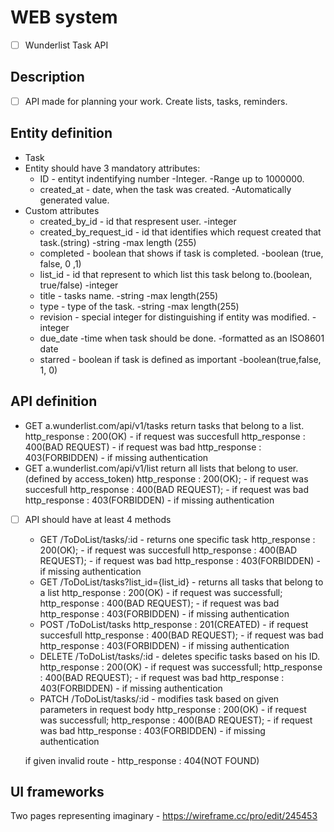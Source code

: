 # WEB system
- [ ] Wunderlist Task API

## Description
- [ ] API made for planning your work. Create lists, tasks, reminders.

## Entity definition
-  Task
-  Entity should have 3 mandatory attributes:
    -  ID - entityt indentifying number
        -Integer. 
        -Range up to 1000000.
    -  created_at - date, when the task was created. 
        -Automatically generated value.
-  Custom attributes
    -  created_by_id - id that respresent user.
        -integer
    -  created_by_request_id - id that identifies which request created that task.(string)
        -string
        -max length (255)
    -  completed - boolean that shows if task is completed.
        -boolean (true, false, 0 ,1)
    -  list_id - id that represent to which list this task belong to.(boolean, true/false)
        -integer
    -  title - tasks name.
        -string
        -max length(255)
    -  type - type of the task.
        -string
        -max length(255)
    -  revision - special integer for distinguishing if entity was modified.
        -integer
    -  due_date -time when task should be done.
        -formatted as an ISO8601 date
    -  starred - boolean if task is defined as important
        -boolean(true,false, 1, 0)

## API definition
- GET a.wunderlist.com/api/v1/tasks return tasks that belong to a list.
        http_response : 200(OK) - if request was succesfull
        http_response : 400(BAD REQUEST) - if request was bad
        http_response : 403(FORBIDDEN) - if missing authentication
- GET a.wunderlist.com/api/v1/list return all lists that belong to user.(defined by access_token)
        http_response : 200(OK); - if request was succesfull
         http_response : 400(BAD REQUEST); - if request was bad
         http_response : 403(FORBIDDEN) - if missing authentication
- [ ] API should have at least 4 methods
    -  GET /ToDoList/tasks/:id - returns one specific task
        http_response : 200(OK); - if request was succesfull
        http_response : 400(BAD REQUEST); - if request was bad
        http_response : 403(FORBIDDEN) - if missing authentication
    -  GET /ToDoList/tasks?list_id={list_id} - returns all tasks that belong to a list
        http_response : 200(OK) - if request was successfull;
        http_response : 400(BAD REQUEST); - if request was bad
        http_response : 403(FORBIDDEN) - if missing authentication
    -  POST /ToDoList/tasks 
        http_response : 201(CREATED) - if request succesfull
        http_response : 400(BAD REQUEST); - if request was bad
        http_response : 403(FORBIDDEN) - if missing authentication
    -  DELETE /ToDoList/tasks/:id - deletes specific tasks based on his ID.
        http_response : 200(OK) - if request was successfull;
        http_response : 400(BAD REQUEST); - if request was bad
        http_response : 403(FORBIDDEN) - if missing authentication
    -  PATCH /ToDoList/tasks/:id - modifies task based on given parameters in request body
        http_response : 200(OK) - if request was successfull;
        http_response : 400(BAD REQUEST); - if request was bad
        http_response : 403(FORBIDDEN) - if missing authentication
        
     if given invalid route -  http_response : 404(NOT FOUND)
     
## UI frameworks
Two pages representing imaginary - https://wireframe.cc/pro/edit/245453

